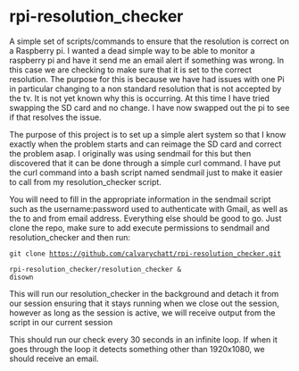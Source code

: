 # rpi-resolution_checker
A simple set of scripts/commands to ensure that the resolution is correct on a Raspberry pi.  I wanted a dead simple way to be able to monitor a raspberry pi and have it send me an email alert if something was wrong.  In this case we are checking to make sure that it is set to the correct resolution.  The purpose for this is because we have had issues with one Pi in particular changing to a non standard resolution that is not accepted by the tv.  It is not yet known why this is occurring.  At this time I have tried swapping the SD card and no change.  I have now swapped out the pi to see if that resolves the issue.

The purpose of this project is to set up a simple alert system so that I know exactly when the problem starts and can reimage the SD card and correct the problem asap.  I originally was using sendmail for this but then discovered that it can be done through a simple curl command.  I have put the curl command into a bash script named sendmail just to make it easier to call from my resolution_checker script. 

You will need to fill in the appropriate information in the sendmail script such as the username:password used to authenticate with Gmail, as well as the to and from email address.  Everything else should be good to go.  Just clone the repo, make sure to add execute permissions to sendmail and resolution_checker and then run:

<code>git clone https://github.com/calvarychatt/rpi-resolution_checker.git</code>


<code>rpi-resolution_checker/resolution_checker & disown</code>

This will run our resolution_checker in the background and detach it from our session ensuring that it stays running when we close out the session, however as long as the session is active, we will receive output from the script in our current session

This should run our check every 30 seconds in an infinite loop.  If when it goes through the loop it detects something other than 1920x1080, we should receive an email.
